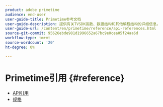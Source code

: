 ```yaml
---
product: adobe primetime
audience: end-user
user-guide-title: Primetime参考文档
user-guide-description: 提供有关TVSDK函数、数据结构和其他编程结构的详细信息。
user-guide-url: /content/en/primetime/reference/api-references.html
source-git-commit: 95626ebde981d1996652a67bc9e0cea05f24aa6d
workflow-type: tm+mt
source-wordcount: '20'
ht-degree: 0%

---
```



# Primetime引用 {#reference}

+ [API引用](api-references.md)
+ [规格](specifications.md)